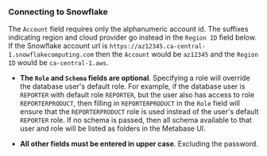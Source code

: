### Connecting to Snowflake

The `Account` field requires only the alphanumeric account id. The suffixes indicating region and cloud provider go instead in the `Region ID` field below. If the Snowflake account url is `https://az12345.ca-central-1.snowflakecomputing.com` then the `Account` would be `az12345` and the `Region ID` would be `ca-central-1.aws`. 

- **The `Role` and `Schema` fields are optional**. Specifying a role will override the database user's default role. For example, if the database user is `REPORTER` with default role `REPORTER`, but the user also has access to role `REPORTERPRODUCT`, then filling in `REPORTERPRODUCT` in the `Role` field will ensure that the `REPORTERPRODUCT` role is used instead of the user's default `REPORTER` role. If no schema is passed, then all schema available to that user and role will be listed as folders in the Metabase UI.

- **All other fields must be entered in upper case**. Excluding the password.

